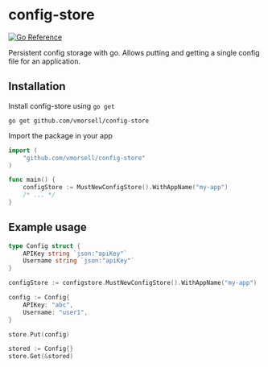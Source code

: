 # config-store

[![Go Reference](https://pkg.go.dev/badge/github.com/vmorsell/config-store.svg)](https://pkg.go.dev/github.com/vmorsell/config-store)

Persistent config storage with go. Allows putting and getting a single config
file for an application.

## Installation

Install config-store using `go get`

    go get github.com/vmorsell/config-store

Import the package in your app

```go
import (
    "github.com/vmorsell/config-store"
)

func main() {
    configStore := MustNewConfigStore().WithAppName("my-app")
    /* ... */
}
```

## Example usage

```go
type Config struct {
    APIKey string `json:"apiKey"`
    Username string `json:"apiKey"`
}

configStore := configstore.MustNewConfigStore().WithAppName("my-app")

config := Config{
    APIKey: "abc",
    Username: "user1",
}

store.Put(config)

stored := Config{}
store.Get(&stored)
```
